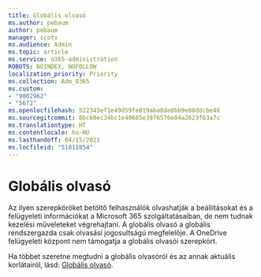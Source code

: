 ```yaml
---
title: Globális olvasó
ms.author: pebaum
author: pebaum
manager: scotv
ms.audience: Admin
ms.topic: article
ms.service: o365-administration
ROBOTS: NOINDEX, NOFOLLOW
localization_priority: Priority
ms.collection: Adm_O365
ms.custom:
- "9002962"
- "5672"
ms.openlocfilehash: 522343ef1e49d59fe019aba8de8bb9e88ddcbe46
ms.sourcegitcommit: 8bc60ec34bc1e40685e3976576e04a2623f63a7c
ms.translationtype: HT
ms.contentlocale: hu-HU
ms.lasthandoff: 04/15/2021
ms.locfileid: "51811854"
---
```

# <a name="global-reader"></a>Globális olvasó

Az ilyen szerepköröket betöltő felhasználók olvashatják a beállításokat és a felügyeleti információkat a Microsoft 365 szolgáltatásaiban, de nem tudnak kezelési műveleteket végrehajtani. A globális olvasó a globális rendszergazda csak olvasási jogosultságú megfelelője.
A OneDrive felügyeleti központ nem támogatja a globális olvasói szerepkört.

Ha többet szeretne megtudni a globális olvasóról és az annak aktuális korlátairól, lásd: [Globális olvasó](https://docs.microsoft.com/azure/active-directory/users-groups-roles/directory-assign-admin-roles#global-reader).
